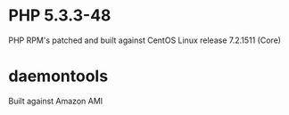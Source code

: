 # PHP 5.3.3-48
PHP RPM's patched and built against CentOS Linux release 7.2.1511 (Core)

# daemontools
Built against Amazon AMI 
